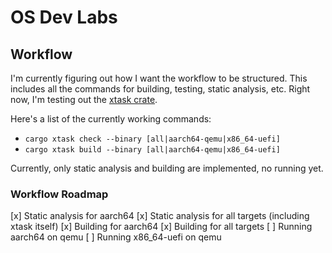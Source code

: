 # OS Dev Labs

## Workflow

I'm currently figuring out how I want the workflow to be structured. This includes all the commands for building, testing, static analysis, etc. Right now, I'm testing out the [xtask crate](https://github.com/matklad/cargo-xtask).

Here's a list of the currently working commands:

* `cargo xtask check --binary [all|aarch64-qemu|x86_64-uefi]`
* `cargo xtask build --binary [all|aarch64-qemu|x86_64-uefi]`

Currently, only static analysis and building are implemented, no running yet.

### Workflow Roadmap

[x] Static analysis for aarch64
[x] Static analysis for all targets (including xtask itself)
[x] Building for aarch64
[x] Building for all targets
[ ] Running aarch64 on qemu
[ ] Running x86_64-uefi on qemu

